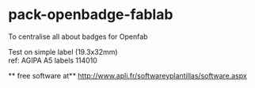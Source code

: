 # pack-openbadge-fablab
To centralise all about badges for Openfab


Test on simple label (19.3x32mm)  
ref: AGIPA A5 labels 114010   

** free software at**
http://www.apli.fr/softwareyplantillas/software.aspx
